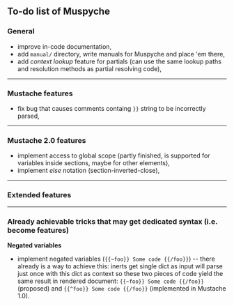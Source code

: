 ## To-do list of Muspyche

### General

- improve in-code documentation,
- add `manual/` directory, write manuals for Muspyche and place 'em there,
- add *context lookup* feature for partials (can use the same lookup paths and resolution methods as partial resolving code),


----

### Mustache features

- fix bug that causes comments containg `}}` string to be incorrectly parsed,


----

### Mustache 2.0 features

- implement access to global scope (partly finished, is supported for variables inside sections, maybe for other elements),
- implement *else* notation (section-inverted-close),


----

### Extended features


----

### Already achievable tricks that may get dedicated syntax (i.e. become features)

**Negated variables**

- implement negated variables (`{{~foo}} Some code {{/foo}}`) -- there already is a way to achieve this:
  inerts get single dict as input will parse just once with this dict as context so these two pieces of code
  yield the same result in rendered document: `{{~foo}} Some code {{/foo}}` (proposed) and `{{^foo}} Some code {{/foo}}` (implemented in Mustache 1.0).
